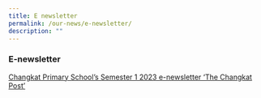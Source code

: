 ```yaml
---
title: E newsletter
permalink: /our-news/e-newsletter/
description: ""
---
```

### **E-newsletter**

[Changkat Primary School’s Semester 1 2023 e-newsletter ‘The Changkat Post’](https://drive.google.com/file/d/1UrArsukjchca0pevK3qI_1h5nFbNdm3l/view)
